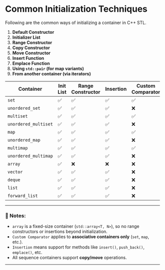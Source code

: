# Common Initialization Techniques

Following are the common ways of initializing a container in C++ STL.

1. **Default Constructor**
2. **Initializer List**
3. **Range Constructor**
4. **Copy Constructor**
5. **Move Constructor**
6. **Insert Function**
7. **Emplace Function**
8. **Using `std::pair` (for map variants)**
9. **From another container (via iterators)**


| Container            | Init List | Range Constructor | Insertion | Custom Comparator | Copy/Move |
| -------------------- | --------- | ----------------- | --------- | ----------------- | --------- |
| `set`                | ✅         | ✅                 | ✅         | ✅                 | ✅         |
| `unordered_set`      | ✅         | ✅                 | ✅         | ❌                 | ✅         |
| `multiset`           | ✅         | ✅                 | ✅         | ✅                 | ✅         |
| `unordered_multiset` | ✅         | ✅                 | ✅         | ❌                 | ✅         |
| `map`                | ✅         | ✅                 | ✅         | ✅                 | ✅         |
| `unordered_map`      | ✅         | ✅                 | ✅         | ❌                 | ✅         |
| `multimap`           | ✅         | ✅                 | ✅         | ✅                 | ✅         |
| `unordered_multimap` | ✅         | ✅                 | ✅         | ❌                 | ✅         |
| `array`              | ✅         | ❌                 | ❌         | ❌                 | ✅         |
| `vector`             | ✅         | ✅                 | ✅         | ❌                 | ✅         |
| `deque`              | ✅         | ✅                 | ✅         | ❌                 | ✅         |
| `list`               | ✅         | ✅                 | ✅         | ❌                 | ✅         |
| `forward_list`       | ✅         | ✅                 | ✅         | ❌                 | ✅         |

---
### 📝 Notes:

- `array` is a fixed-size container (`std::array<T, N>`), so no range constructors or insertions beyond initialization.
- `Custom Comparator` applies to **associative containers only** (`set`, `map`, etc.).
- `Insertion` means support for methods like `insert()`, `push_back()`, `emplace()`, etc.
- All sequence containers support **copy/move** operations.

---